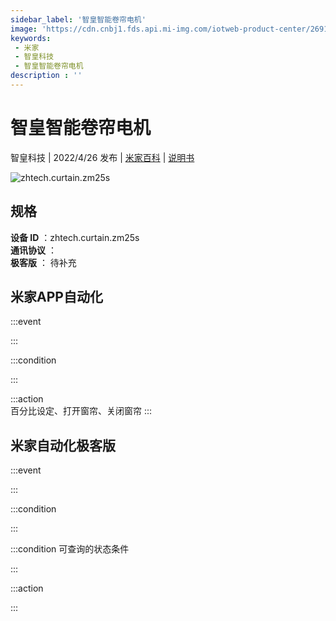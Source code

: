 ```yaml
---
sidebar_label: '智皇智能卷帘电机'
image: 'https://cdn.cnbj1.fds.api.mi-img.com/iotweb-product-center/26913f135d4f7789933925cc17bddd31_1646013416929.png?GalaxyAccessKeyId=AKVGLQWBOVIRQ3XLEW&Expires=9223372036854775807&Signature=cdhAq/1MPUzBmwiCJz10OB5gFzs='
keywords: 
 - 米家
 - 智皇科技
 - 智皇智能卷帘电机
description : ''
---
```

# 智皇智能卷帘电机

智皇科技 | 2022/4/26 发布 | [米家百科](https://home.mi.com/webapp/content/baike/product/index.html?model=zhtech.curtain.zm25s) | [说明书](https://home.mi.com/views/introduction.html?model=zhtech.curtain.zm25s&region=cn)

![zhtech.curtain.zm25s](https://cdn.cnbj1.fds.api.mi-img.com/iotweb-product-center/26913f135d4f7789933925cc17bddd31_1646013416929.png?GalaxyAccessKeyId=AKVGLQWBOVIRQ3XLEW&Expires=9223372036854775807&Signature=cdhAq/1MPUzBmwiCJz10OB5gFzs=)

## 规格  
> 
**设备 ID** ：zhtech.curtain.zm25s  
**通讯协议** ：  
**极客版**  ： 待补充 


## 米家APP自动化  

:::event  

:::

:::condition  

:::

:::action   
百分比设定、打开窗帘、关闭窗帘
:::

## 米家自动化极客版  

:::event  

:::

:::condition  

:::

:::condition 可查询的状态条件  

:::

:::action  

:::

        
